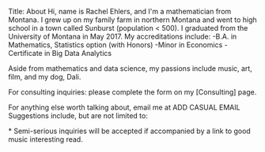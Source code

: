 Title: About
Hi, name is Rachel Ehlers, and I'm a mathematician from Montana. I grew up on my family farm in northern Montana and went to high school in a town called Sunburst (population < 500). I graduated from the University of Montana in May 2017. My accreditations include:
-B.A. in Mathematics, Statistics option (with Honors)
-Minor in Economics
-Certificate in Big Data Analytics

Aside from mathematics and data science, my passions include music, art, film, and my dog, Dali.



For consulting inquiries: please complete the form on my [Consulting] page. 


For anything else worth talking about, email me at ADD CASUAL EMAIL
Suggestions include, but are not limited to: 



\* Semi-serious inquiries will be accepted if accompanied by a link to good music interesting read.